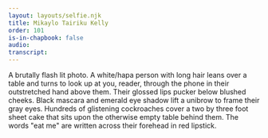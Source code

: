 ```yaml
---
layout: layouts/selfie.njk
title: Mikaylo Tairiku Kelly
order: 101
is-in-chapbook: false
audio:
transcript:
---
```


A brutally flash lit photo. A white/hapa person with long hair leans over a table and turns to look up at you, reader, through the phone in their outstretched hand above them. Their glossed lips pucker below blushed cheeks. Black mascara and emerald eye shadow lift a unibrow to frame their gray eyes. Hundreds of glistening cockroaches cover a two by three foot sheet cake that sits upon the otherwise empty table behind them. The words "eat me" are written across their forehead in red lipstick.
